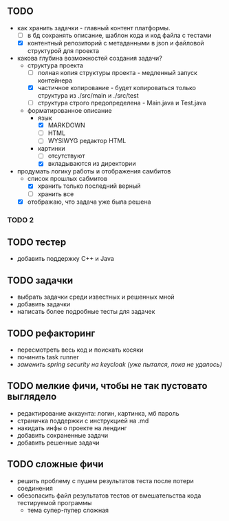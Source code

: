 ## TODO

- как хранить задачки - главный контент платформы.
    - [ ] в бд сохранять описание, шаблон кода и код файла с тестами
    - [x] контентный репозиторий с метаданными в json и файловой структурой для проекта
- какова глубина возможностей создания задачи?
    - структура проекта
        - [ ] полная копия структуры проекта - медленный запуск контейнера
        - [x] частичное копирование - будет копироваться только структура из ./src/main и ./src/test
        - [ ] структура строго предопределена - Main.java и Test.java
    - форматированное описание
        - язык
            - [x] MARKDOWN
            - [ ] HTML
            - [ ] WYSIWYG редактор HTML
        - картинки
            - [ ] отсутствуют
            - [x] вкладываются из директории
- продумать логику работы и отображения самбитов
    - список прошлых сабмитов
        - [x] хранить только последний верный
        - [ ] хранить все
    - [x] отображаю, что задача уже была решена

### TODO 2

## TODO тестер

- добавить поддержку C++ и Java

## TODO задачки

- выбрать задачки среди известных и решенных мной
- добавить задачки
- написать более подробные тесты для задачек

## TODO рефакторинг

- пересмотреть весь код и поискать косяки
- починить task runner
- _заменить spring security на keycloak (уже пытался, пока не удалось)_

## TODO мелкие фичи, чтобы не так пустовато выглядело

- редактирование аккаунта: логин, картинка, мб пароль
- страничка поддержки с инструкцией на .md
- накидать инфы о проекте на лендинг
- добавить сохраненные задачи
- добавить решенные задачи

## TODO сложные фичи

- решить проблему с пушем результатов теста после потери соединения
- обезопасить файл результатов тестов от вмешательства кода тестируемой программы
    - тема супер-пупер сложная